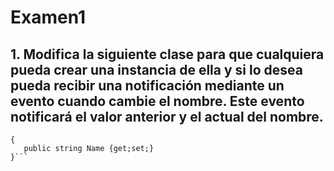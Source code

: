 # Examen1

## 1. Modifica la siguiente clase para que cualquiera pueda crear una instancia de ella y si lo desea pueda recibir una notificación mediante un evento cuando cambie el nombre. Este evento notificará el valor anterior y el actual del nombre.

```public abstract class Foo ´
{
   public string Name {get;set;}
}```


